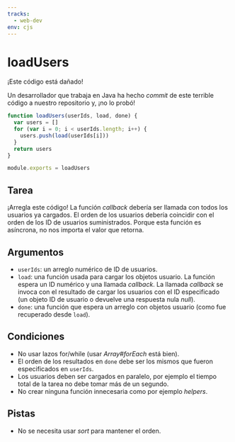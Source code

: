 ```yaml
---
tracks:
  - web-dev
env: cjs
---
```


# loadUsers

¡Este código está dañado!

Un desarrollador que trabaja en Java ha hecho _commit_ de este terrible código a
nuestro repositorio y, ¡no lo probó!

```js
function loadUsers(userIds, load, done) {
  var users = []
  for (var i = 0; i < userIds.length; i++) {
    users.push(load(userIds[i]))
  }
  return users
}

module.exports = loadUsers
```

## Tarea

¡Arregla este código! La función _callback_ debería ser llamada con todos los
usuarios ya cargados. El orden de los usuarios debería coincidir con el orden de
los ID de usuarios suministrados. Porque esta función es asíncrona, no nos
importa el valor que retorna.

## Argumentos

* `userIds`: un arreglo numérico de ID de usuarios.
* `load`: una función usada para cargar los objetos usuario. La función espera un
  ID numérico y una llamada _callback_. La llamada _callback_ se invoca con el
  resultado de cargar los usuarios con el ID especificado (un objeto ID de
  usuario o devuelve una respuesta nula _null_).
* `done`: una función que espera un arreglo con objetos usuario (como fue
  recuperado desde `load`).

## Condiciones

* No usar lazos for/while  (usar _Array#forEach_ está bien).
* El orden de los resultados en `done` debe ser los mismos que fueron
  especificados en `userIds`.
* Los usuarios deben ser cargados en paralelo, por ejemplo el tiempo  total de
  la tarea no debe tomar más de un segundo.
* No crear ninguna función innecesaria como por ejemplo _helpers_.

## Pistas

* No se necesita usar _sort_ para mantener el orden.
